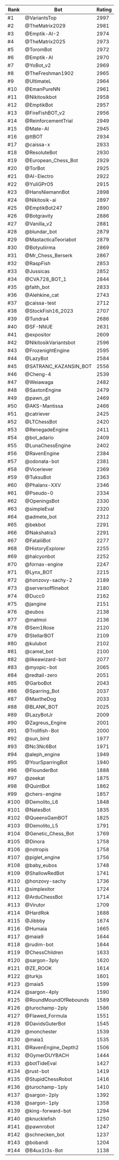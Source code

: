 Rank|Bot|Rating
---|---|---
#1|@VariantsTop|2997
#2|@TheMatrix2029|2981
#3|@Emptik-AI-2|2974
#4|@TheMatrix2025|2973
#5|@ToromBot|2972
#6|@Emptik-AI|2970
#7|@YoBot_v2|2969
#8|@TheFreshman1902|2965
#9|@UltimateL|2964
#10|@EmanPureNN|2961
#11|@Nikitosikbot|2958
#12|@EmptikBot|2957
#13|@FireFishBOT_v2|2956
#14|@ReinforcementTrial|2949
#15|@Mate-AI|2945
#16|@ttBOT|2934
#17|@caissa-x|2933
#18|@ResoluteBot|2930
#19|@European_Chess_Bot|2929
#20|@TorBot|2925
#21|@AI-Electro|2922
#22|@YuliGPrO5|2915
#23|@HansNiemannBot|2898
#24|@Nikitosik-ai|2897
#25|@EmptikBot247|2890
#26|@Botgravity|2886
#27|@Vanilla_v2|2881
#28|@blundar_bot|2879
#29|@MastacticaTeoriabot|2879
#30|@Botyuliirma|2869
#31|@Mr_Chess_Berserk|2867
#32|@RaspFish|2853
#33|@Jussicas|2852
#34|@CVA728_BOT_1|2844
#35|@faith_bot|2833
#36|@Alehkine_cat|2743
#37|@caissa-test|2712
#38|@StockFish16_2023|2707
#39|@Tundra4|2686
#40|@SF-NNUE|2631
#41|@expositor|2609
#42|@NikitosikVariantsbot|2596
#43|@FrozenightEngine|2595
#44|@LazyBot|2584
#45|@SATRANC_KAZANSIN_BOT|2556
#46|@Cheng-4|2539
#47|@Weiawaga|2482
#48|@SaxtonEngine|2479
#49|@pawn_git|2469
#50|@AKS-Mantissa|2466
#51|@catriever|2425
#52|@LTChessBot|2420
#53|@RenegadeEngine|2411
#54|@bot_adario|2409
#55|@LunaChessEngine|2402
#56|@RavenEngine|2384
#57|@odonata-bot|2381
#58|@Viceriever|2369
#59|@TuksuBot|2363
#60|@Phalanx-XXV|2346
#61|@Pseudo-0|2334
#62|@OpeningsBot|2330
#63|@simpleEval|2320
#64|@admete_bot|2312
#65|@bekbot|2291
#66|@Nakshatra3|2291
#67|@FataliiBot|2277
#68|@HistoryExplorer|2255
#69|@halcyonbot|2252
#70|@fornax-engine|2247
#71|@Lynx_BOT|2215
#72|@honzovy-sachy-2|2189
#73|@serversofflinebot|2180
#74|@Ducc0|2162
#75|@jangine|2151
#76|@eubos|2138
#77|@matmoi|2136
#78|@Sem1Rose|2120
#79|@StellarBOT|2109
#80|@kulubot|2102
#81|@camel_bot|2100
#82|@likeawizard-bot|2077
#83|@myopic-bot|2065
#84|@redtail-zero|2051
#85|@GarboBot|2043
#86|@Sparring_Bot|2037
#87|@MaxtheDog|2033
#88|@BLANK_BOT|2025
#89|@LazyBotJr|2009
#90|@Zagreus_Engine|2001
#91|@Trollfish-Bot|2000
#92|@sun_bird|1977
#93|@Nc3Nc6Bot|1971
#94|@aleph_engine|1949
#95|@YourSparringBot|1940
#96|@FlounderBot|1888
#97|@zeekat|1875
#98|@QuintBot|1862
#99|@chers-engine|1857
#100|@Demolito_L6|1848
#101|@NatesBot|1835
#102|@QueensGamBOT|1825
#103|@Demolito_L5|1791
#104|@Genetic_Chess_Bot|1769
#105|@Dinora|1758
#106|@notropis|1758
#107|@piglet_engine|1756
#108|@baby_eubos|1748
#109|@ShallowRedBot|1741
#110|@honzovy-sachy|1736
#111|@simplexitor|1724
#112|@ArduChessBot|1714
#113|@Virutor|1709
#114|@HardRok|1688
#115|@Jibbby|1674
#116|@Humaia|1665
#117|@maia9|1644
#118|@rudim-bot|1644
#119|@ChessChildren|1633
#120|@sargon-3ply|1620
#121|@ZE_ROOK|1614
#122|@turkjs|1601
#123|@maia5|1599
#124|@sargon-4ply|1590
#125|@RoundMoundOfRebounds|1589
#126|@turochamp-2ply|1586
#127|@Flawed_Formula|1551
#128|@DavidsGuterBot|1545
#129|@monchester|1539
#130|@maia1|1535
#131|@RavenEngine_Depth2|1506
#132|@GymerDUYBACH|1444
#133|@botTideEval|1427
#134|@rust-bot|1419
#135|@StupidChessRobot|1416
#136|@turochamp-1ply|1410
#137|@sargon-2ply|1392
#138|@sargon-1ply|1358
#139|@king-forward-bot|1294
#140|@knucklefish|1250
#141|@pawnrobot|1247
#142|@schnecken_bot|1237
#143|@bobandi|1204
#144|@B4ux1t3s-Bot|1138
